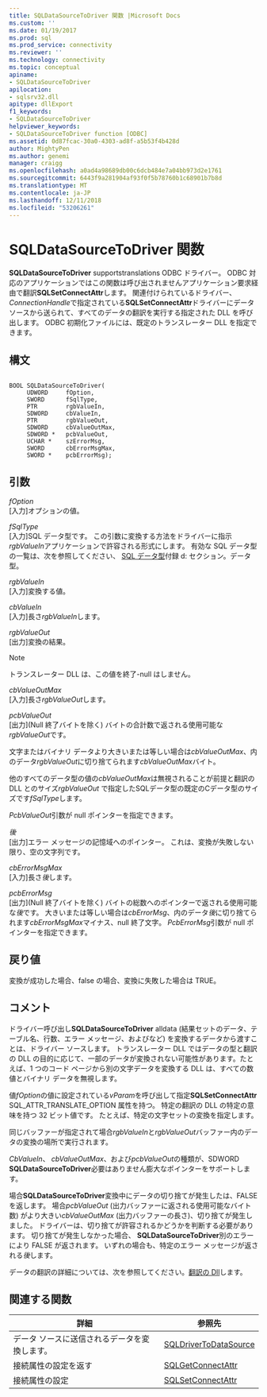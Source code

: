 ```yaml
---
title: SQLDataSourceToDriver 関数 |Microsoft Docs
ms.custom: ''
ms.date: 01/19/2017
ms.prod: sql
ms.prod_service: connectivity
ms.reviewer: ''
ms.technology: connectivity
ms.topic: conceptual
apiname:
- SQLDataSourceToDriver
apilocation:
- sqlsrv32.dll
apitype: dllExport
f1_keywords:
- SQLDataSourceToDriver
helpviewer_keywords:
- SQLDataSourceToDriver function [ODBC]
ms.assetid: 0d87fcac-30a0-4303-ad8f-a5b53f4b428d
author: MightyPen
ms.author: genemi
manager: craigg
ms.openlocfilehash: a0ad4a98689db00c6dcb484e7a04bb973d2e1761
ms.sourcegitcommit: 6443f9a281904af93f0f5b78760b1c68901b7b8d
ms.translationtype: MT
ms.contentlocale: ja-JP
ms.lasthandoff: 12/11/2018
ms.locfileid: "53206261"
---
```

# <a name="sqldatasourcetodriver-function"></a>SQLDataSourceToDriver 関数
**SQLDataSourceToDriver** supportstranslations ODBC ドライバー。 ODBC 対応のアプリケーションではこの関数は呼び出されませんアプリケーション要求経由で翻訳**SQLSetConnectAttr**します。 関連付けられているドライバー、 *ConnectionHandle*で指定されている**SQLSetConnectAttr**ドライバーにデータ ソースから送られて、すべてのデータの翻訳を実行する指定された DLL を呼び出します。 ODBC 初期化ファイルには、既定のトランスレーター DLL を指定できます。  
  
## <a name="syntax"></a>構文  
  
```  
  
BOOL SQLDataSourceToDriver(  
     UDWORD     fOption,  
     SWORD      fSqlType,  
     PTR        rgbValueIn,  
     SDWORD     cbValueIn,  
     PTR        rgbValueOut,  
     SDWORD     cbValueOutMax,  
     SDWORD *   pcbValueOut,  
     UCHAR *    szErrorMsg,  
     SWORD      cbErrorMsgMax,  
     SWORD *    pcbErrorMsg);  
```  
  
## <a name="arguments"></a>引数  
 *fOption*  
 [入力]オプションの値。  
  
 *fSqlType*  
 [入力]SQL データ型です。 この引数に変換する方法をドライバーに指示*rgbValueIn*アプリケーションで許容される形式にします。 有効な SQL データ型の一覧は、次を参照してください、 [SQL データ型](../../../odbc/reference/appendixes/sql-data-types.md)付録 d: セクション。データ型。  
  
 *rgbValueIn*  
 [入力]変換する値。  
  
 *cbValueIn*  
 [入力]長さ*rgbValueIn*します。  
  
 *rgbValueOut*  
 [出力]変換の結果。  
  
> [!NOTE]  
>  トランスレーター DLL は、この値を終了-null はしません。  
  
 *cbValueOutMax*  
 [入力]長さ*rgbValueOut*します。  
  
 *pcbValueOut*  
 [出力]\(Null 終了バイトを除く) バイトの合計数で返される使用可能な*rgbValueOut*です。  
  
 文字またはバイナリ データより大きいまたは等しい場合は*cbValueOutMax*、内のデータ*rgbValueOut*に切り捨てられます*cbValueOutMax*バイト。  
  
 他のすべてのデータ型の値の*cbValueOutMax*は無視されることが前提と翻訳の DLL とのサイズ*rgbValueOut* で指定したSQLデータ型の既定のCデータ型のサイズです*fSqlType*します。  
  
 *PcbValueOut*引数が null ポインターを指定できます。  
  
 *後*  
 [出力]エラー メッセージの記憶域へのポインター。 これは、変換が失敗しない限り、空の文字列です。  
  
 *cbErrorMsgMax*  
 [入力]長さ*後*します。  
  
 *pcbErrorMsg*  
 [出力]\(Null 終了バイトを除く) バイトの総数へのポインターで返される使用可能な*後*です。 大きいまたは等しい場合は*cbErrorMsg*、内のデータ*後*に切り捨てられます*cbErrorMsgMax*マイナス、null 終了文字。 *PcbErrorMsg*引数が null ポインターを指定できます。  
  
## <a name="returns"></a>戻り値  
 変換が成功した場合、false の場合、変換に失敗した場合は TRUE。  
  
## <a name="comments"></a>コメント  
 ドライバー呼び出し**SQLDataSourceToDriver** alldata (結果セットのデータ、テーブル名、行数、エラー メッセージ、およびなど) を変換するデータから渡すことは、ドライバー ソースします。 トランスレーター DLL ではデータの型と翻訳の DLL の目的に応じて、一部のデータが変換されない可能性があります。たとえば、1 つのコード ページから別の文字データを変換する DLL は、すべての数値とバイナリ データを無視します。  
  
 値*fOption*の値に設定されている*vParam*を呼び出して指定**SQLSetConnectAttr** SQL_ATTR_TRANSLATE_OPTION 属性を持つ。 特定の翻訳の DLL の特定の意味を持つ 32 ビット値です。 たとえば、特定の文字セットの変換を指定します。  
  
 同じバッファーが指定されて場合*rgbValueIn*と*rgbValueOut*バッファー内のデータの変換の場所で実行されます。  
  
 *CbValueIn*、 *cbValueOutMax*、および*pcbValueOut*の種類が、SDWORD **SQLDataSourceToDriver**必要はありません膨大なポインターをサポートします。  
  
 場合**SQLDataSourceToDriver**変換中にデータの切り捨てが発生したは、FALSE を返します。 場合*pcbValueOut* (出力バッファーに返される使用可能なバイト数) がより大きい*cbValueOutMax* (出力バッファーの長さ)、切り捨てが発生しました。 ドライバーは、切り捨てが許容されるかどうかを判断する必要があります。 切り捨てが発生しなかった場合、 **SQLDataSourceToDriver**別のエラーにより FALSE が返されます。 いずれの場合も、特定のエラー メッセージが返される*後*します。  
  
 データの翻訳の詳細については、次を参照してください。[翻訳の Dll](../../../odbc/reference/develop-app/translation-dlls.md)します。  
  
## <a name="related-functions"></a>関連する関数  
  
|詳細|参照先|  
|---------------------------|---------|  
|データ ソースに送信されるデータを変換します。|[SQLDriverToDataSource](../../../odbc/reference/syntax/sqldrivertodatasource-function.md)|  
|接続属性の設定を返す|[SQLGetConnectAttr](../../../odbc/reference/syntax/sqlgetconnectattr-function.md)|  
|接続属性の設定|[SQLSetConnectAttr](../../../odbc/reference/syntax/sqlsetconnectattr-function.md)|
